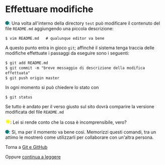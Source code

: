 # Effettuare modifiche

![](../../images/people/tess.png): Una volta all'interno della directory `test`
può modificare il contenuto del file `README.md` aggiungendo una piccola descrizione:

```
$ vim README.md   # qualunque editor va bene
```

A questo punto entra in gioco `git`; affinché il sistema tenga traccia
delle modifiche effettuate i passaggi da eseguire sono i seguenti:

```
$ git add README.md
$ git commit -m "breve messaggio di descrizione della modifica effettuata"
$ git push origin master
```

In ogni momento si può chiedere lo stato con

```
$ git status
```

Se tutto è andato per il verso giusto sul sito dovrà comparire la versione
modificata del file `README.md`

![](../../images/people/tazza.png): Lei si rende conto che la cosa è incomprensibile, vero?

![](../../images/people/tess.png): Si, ma per il momento va bene così. Memorizzi questi
comandi, tra un attimo le mostrerò come utilizzarli per collaborare con un'altra persona.

Torna a [Git e GitHub](../summary.md)

Oppure [continua a leggere](collaborazione.md)
